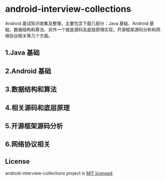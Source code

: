# android-interview-collections

Android 面试知识收集及整理，主要包含下面几部分：Java 基础、Android 基础、数据结构和算法、另外一个就是源码及底层原理实现，开源框架源码分析和网络协议相关等几个方面。

## 1.Java 基础

## 2.Android 基础

## 3.数据结构和算法

## 4.相关源码和底层原理

## 5.开源框架源码分析

## 6.网络协议相关

## License

android-interview-collections project is [MIT licensed](https://github.com/xinpengfei520/android-interview-collections/blob/master/LICENSE).
